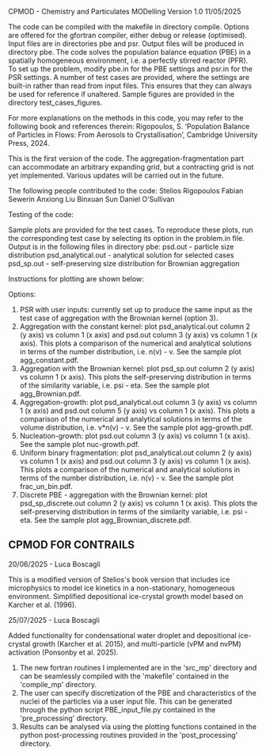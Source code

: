 CPMOD - Chemistry and Particulates MODelling
Version 1.0
11/05/2025

The code can be compiled with the makefile in directory compile. Options are offered for the gfortran compiler, either debug or release (optimised). Input files are in directories pbe and psr. Output files will be produced in directory pbe.
The code solves the population balance equation (PBE) in a spatially homogeneous environment, i.e. a perfectly stirred reactor (PFR).
To set up the problem, modify pbe.in for the PBE settings and psr.in for the PSR settings.
A number of test cases are provided, where the settings are built-in rather than read from input files. This ensures that they can always be used for reference if unaltered. Sample figures are provided in the directory test_cases_figures.

For more explanations on the methods in this code, you may refer to the following book and references therein:
Rigopoulos, S. ‘Population Balance of Particles in Flows: From Aerosols to Crystallisation’, Cambridge University Press, 2024.

This is the first version of the code.
The aggregation-fragmentation part can accommodate an arbitrary expanding grid, but a contracting grid is not yet implemented.
Various updates will be carried out in the future.

The following people contributed to the code:
Stelios Rigopoulos
Fabian Sewerin
Anxiong Liu
Binxuan Sun
Daniel O’Sullivan

Testing of the code:

Sample plots are provided for the test cases. To reproduce these plots, run the corresponding test case by selecting its option in the problem.in file. Output is in the following files in directory pbe:
psd.out - particle size distribution
psd_analytical.out - analytical solution for selected cases
psd_sp.out - self-preserving size distribution for Brownian aggregation

Instructions for plotting are shown below:

Options:
1. PSR with user inputs: currently set up to produce the same input as the test case of aggregation with the Brownian kernel (option 3).
2. Aggregation with the constant kernel: plot psd_analytical.out column 2 (y axis) vs column 1 (x axis) and psd.out column 3 (y axis) vs column 1 (x axis). This plots a comparison of the numerical and analytical solutions in terms of the number distribution, i.e. n(v) - v. See the sample plot agg_constant.pdf.
3. Aggregation with the Brownian kernel: plot psd_sp.out column 2 (y axis) vs column 1 (x axis). This plots the self-preserving distribution in terms of the similarity variable, i.e. psi - eta. See the sample plot agg_Brownian.pdf.
4. Aggregation-growth: plot psd_analytical.out column 3 (y axis) vs column 1 (x axis) and psd.out column 5 (y axis) vs column 1 (x axis). This plots a comparison of the numerical and analytical solutions in terms of the volume distribution, i.e. v*n(v) - v. See the sample plot agg-growth.pdf.
5. Nucleation-growth: plot psd.out column 3 (y axis) vs column 1 (x axis). See the sample plot nuc-growth.pdf.
6. Uniform binary fragmentation: plot psd_analytical.out column 2 (y axis) vs column 1 (x axis) and psd.out column 3 (y axis) vs column 1 (x axis). This plots a comparison of the numerical and analytical solutions in terms of the number distribution, i.e. n(v) - v. See the sample plot frac_un_bin.pdf.
7. Discrete PBE - aggregation with the Brownian kernel: plot psd_sp_discrete.out column 2 (y axis) vs column 1 (x axis). This plots the self-preserving distribution in terms of the similarity variable, i.e. psi - eta. See the sample plot agg_Brownian_discrete.pdf.

## CPMOD FOR CONTRAILS 

20/06/2025 - Luca Boscagli

This is a modified version of Stelios's book version that includes ice microphysics to model ice kinetics in a non-stationary, homogeneous environment. Simplified depositional ice-crystal growth model based on Karcher et al. (1996).


25/07/2025 - Luca Boscagli

Added functionality for condensational water droplet and depositional ice-crystal growth (Karcher et al. 2015), and multi-particle (vPM and nvPM) activation (Ponsonby et al. 2025). 

1. The new fortran routines I implemented are in the 'src_mp' directory and can be seamlessly compiled with the 'makefile' contained in the 'compile_mp' directory. 
2. The user can specify discretization of the PBE and characteristics of the nuclei of the particles via a user input file. This can be generated through the python script PBE_input_file.py contained in the 'pre_processing' directory. 
3. Results can be analysed via using the plotting functions contained in the python post-processing routines provided in the 'post_processing' directory.
